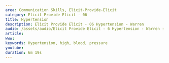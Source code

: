 ```yaml
---
area: Communication Skills, Elicit-Provide-Elicit
category: Elicit Provide Elicit - 06
title: Hypertension
description: Elicit Provide Elicit - 06 Hypertension - Warren
audio: /assets/audio/Elicit Provide Elicit - 6 Hypertension - Warren - MQ.mp3
article: 
www: 
keywords: Hypertension, high, blood, pressure
youtube: 
duration: 6m 19s
--- 
```

